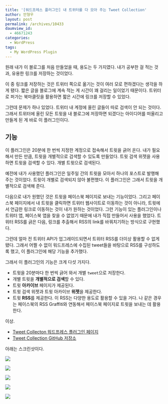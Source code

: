 ```yaml
---
title: '[워드프레스 플러그인] 내 트위터를 다 모아 주는 Tweet Collection'
author: 안형우
layout: post
permalink: /archives/10433
daumview_id:
  - 46671243
categories:
  - WordPress
tags:
  - My WordPress Plugin
---
```

원래 내가 이 블로그를 처음 만들었을 때, 용도는 두 가지였다. 내가 공부한 걸 적는 것과, 유용한 링크를 저장하는 것이었다.

이 중 링크를 저장하는 것은 트위터 쪽으로 옮기는 것이 여러 모로 편하겠다는 생각을 하게 됐다. 짧은 글을 블로그에 계속 적는 게 시간이 꽤 걸리는 일이었기 때문이다. 트위터로 퍼가는 북마클릿을 활용하면 짧은 시간에 링크를 저장할 수 있었다.

그런데 문제가 하나 있었다. 트위터 내 계정에 올린 글들이 따로 검색이 안 되는 것이다. 그래서 트위터에 올린 모든 트윗을 내 블로그에 저장하면 되겠다는 아이디어를 떠올리고 만들게 된 게 바로 이 플러그인이다.

## 기능

이 플러그인은 20분에 한 번씩 지정한 계정으로 접속해서 트윗을 긁어 온다. 내가 필요해서 만든 만큼, 트윗을 개별적으로 검색할 수 있도록 만들었다. 트윗 검색 위젯을 사용하면 트윗을 검색할 수 있다. 개별 트윗으로 검색된다.

예전에 내가 사용했던 플러그인은 일주일 간의 트윗을 모아서 하나의 포스트로 발행해 주는 것이었다. 트윗이 개별로 검색되지 않아 불편했다. 이 플러그인은 그래서 트윗을 개별적으로 검색해 준다.

다음으로 내가 원했던 것은 트윗을 페이스북 페이지로 보내는 기능이었다. 그리고 페이스북 페이지에서 내 트윗을 클릭하면 트위터 웹사이트로 이동하는 것이 아니라, 트윗에서 언급한 링크로 이동하는 것이 내가 원하는 것이었다. 그런 기능이 있는 플러그인이나 트위터 앱, 페이스북 앱을 찾을 수 없었기 때문에 내가 직접 만들어서 사용을 했었다. 트위터 RSS를 긁은 다음, 링크를 추출해서 RSS의 link를 바꿔치기하는 방식으로 구현했다.

그런데 얼마 전 트위터 API가 업그레이드되면서 트위터 RSS를 더이상 활용할 수 없게 됐다. 그래서 어쩔 수 없이 워드프레스에 수집된 tweet들을 바탕으로 RSS를 구성하도록 했고, 이 플러그인에 해당 기능을 추가했다.

그래서 이 플러그인의 기능은 크게 다섯 가지다.

*   트윗을 20분마다 한 번씩 긁어 와서 개별 `tweet`으로 저장한다.
*   개별 트윗을 **개별적으로 검색**할 수 있다.
*   트윗 **아카이브** 페이지가 제공된다.
*   트윗 검색 위젯과 트윗 아카이브 **위젯**을 제공한다.
*   트윗 **RSS**를 제공한다. 이 RSS는 다양한 용도로 활용할 수 있을 거다. 나 같은 경우는 페이스북의 RSS Graffiti와 연동해서 페이스북 페이지로 트윗을 보내는 데 활용한다.

이상.

*   [Tweet Collecton 워드프레스 플러그인 페이지][1]
*   [Tweet Collection GitHub 저장소][2]

아래는 스크린샷이다.

![][3]

![][4]

![][5]

![][6]

![][7]

 [1]: http://wordpress.org/plugins/tweet-collection/
 [2]: https://github.com/mytory/tweet-collection
 [3]: https://mytory.net/uploads/legacy/tweet-collection/screenshot-1.png
 [4]: https://mytory.net/uploads/legacy/tweet-collection/screenshot-2.png
 [5]: https://mytory.net/uploads/legacy/tweet-collection/screenshot-3.png
 [6]: https://mytory.net/uploads/legacy/tweet-collection/screenshot-4.png
 [7]: https://mytory.net/uploads/legacy/tweet-collection/screenshot-5.png